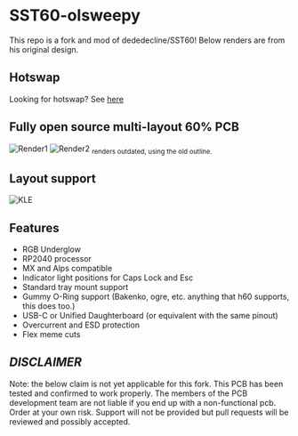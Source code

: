 # SST60-olsweepy
This repo is a fork and mod of dededecline/SST60! Below renders are from his original design.

## Hotswap
Looking for hotswap? See [here](https://github.com/dededecline/SST60/tree/main/Hotswap)

## Fully open source multi-layout 60% PCB
![Render1](https://github.com/dededecline/SST60/blob/main/Images/Render-Top.png)
![Render2](https://github.com/dededecline/SST60/blob/main/Images/Render-Back.png)
<sub> renders outdated, using the old outline. </sub>

## Layout support
![KLE](https://github.com/dededecline/SST60/blob/main/Images/Layout-KLE.png)

## Features
- RGB Underglow
- RP2040 processor
- MX and Alps compatible
- Indicator light positions for Caps Lock and Esc
- Standard tray mount support
- Gummy O-Ring support (Bakenko, ogre, etc. anything that h60 supports, this does too.)
- USB-C or Unified Daughterboard (or equivalent with the same pinout)
- Overcurrent and ESD protection
- Flex meme cuts

## ***DISCLAIMER***
Note: the below claim is not yet applicable for this fork.
This PCB has been tested and confirmed to work properly. The members of the PCB development team are not liable if you end up with a non-functional pcb. Order at your own risk. Support will not be provided but pull requests will be reviewed and possibly accepted.
